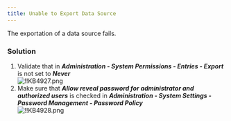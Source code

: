```yaml
---
title: Unable to Export Data Source
---
```

The exportation of a data source fails.
### Solution
1. Validate that in ***Administration - System Permissions - Entries - Export*** is not set to ***Never***  
![!!KB4927.png](/img/en/kb/KB4927.png)
1. Make sure that ***Allow reveal password for administrator and authorized users*** is checked in ***Administration - System Settings - Password Management - Password Policy***  
![!!KB4928.png](/img/en/kb/KB4928.png)
